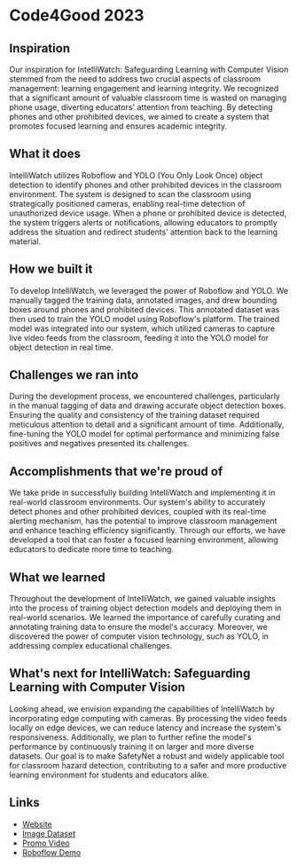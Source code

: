 # Code4Good 2023

## Inspiration

Our inspiration for IntelliWatch: Safeguarding Learning with Computer Vision stemmed from the need to address two crucial aspects of classroom management: learning engagement and learning integrity. We recognized that a significant amount of valuable classroom time is wasted on managing phone usage, diverting educators' attention from teaching. By detecting phones and other prohibited devices, we aimed to create a system that promotes focused learning and ensures academic integrity.

## What it does

IntelliWatch utilizes Roboflow and YOLO (You Only Look Once) object detection to identify phones and other prohibited devices in the classroom environment. The system is designed to scan the classroom using strategically positioned cameras, enabling real-time detection of unauthorized device usage. When a phone or prohibited device is detected, the system triggers alerts or notifications, allowing educators to promptly address the situation and redirect students' attention back to the learning material.

## How we built it

To develop IntelliWatch, we leveraged the power of Roboflow and YOLO. We manually tagged the training data, annotated images, and drew bounding boxes around phones and prohibited devices. This annotated dataset was then used to train the YOLO model using Roboflow's platform. The trained model was integrated into our system, which utilized cameras to capture live video feeds from the classroom, feeding it into the YOLO model for object detection in real time.

## Challenges we ran into

During the development process, we encountered challenges, particularly in the manual tagging of data and drawing accurate object detection boxes. Ensuring the quality and consistency of the training dataset required meticulous attention to detail and a significant amount of time. Additionally, fine-tuning the YOLO model for optimal performance and minimizing false positives and negatives presented its challenges.

## Accomplishments that we're proud of

We take pride in successfully building IntelliWatch and implementing it in real-world classroom environments. Our system's ability to accurately detect phones and other prohibited devices, coupled with its real-time alerting mechanism, has the potential to improve classroom management and enhance teaching efficiency significantly. Through our efforts, we have developed a tool that can foster a focused learning environment, allowing educators to dedicate more time to teaching.

## What we learned

Throughout the development of IntelliWatch, we gained valuable insights into the process of training object detection models and deploying them in real-world scenarios. We learned the importance of carefully curating and annotating training data to ensure the model's accuracy. Moreover, we discovered the power of computer vision technology, such as YOLO, in addressing complex educational challenges.

## What's next for IntelliWatch: Safeguarding Learning with Computer Vision

Looking ahead, we envision expanding the capabilities of IntelliWatch by incorporating edge computing with cameras. By processing the video feeds locally on edge devices, we can reduce latency and increase the system's responsiveness. Additionally, we plan to further refine the model's performance by continuously training it on larger and more diverse datasets. Our goal is to make SafetyNet a robust and widely applicable tool for classroom hazard detection, contributing to a safer and more productive learning environment for students and educators alike.

## Links

- [Website](https://eamorebel.github.io/JPS2023/index.html)
- [Image Dataset](https://universe.roboflow.com/university-of-north-texas-towap/mobile-phone-detection-in-school-enviroments/dataset/4)
- [Promo Video](https://youtube.com/shorts/NgGX7Fa_VBY?feature=share)
- [Roboflow Demo](https://demo.roboflow.com/mobile-phone-detection-in-school-enviroments/4?publishable_key=rf_A6mo3q77HZP47Qtx9dTkzLUmnVA3)
